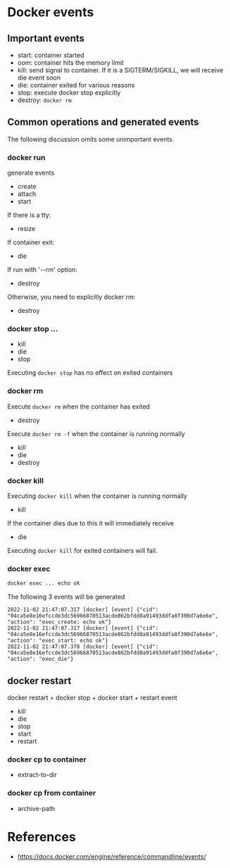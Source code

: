 # Docker events

## Important events

- start: container started
- oom: container hits the memory limit
- kill: send signal to container. If it is a SIGTERM/SIGKILL, we will receive die event soon
- die: container exited for various reasons
- stop: execute docker stop explicitly
- destroy: `docker rm`

## Common operations and generated events

The following discussion omits some unimportant events.

### docker run

generate events

- create
- attach
- start

If there is a tty:

- resize

If container exit:

- die

If run with '--rm' option:

- destroy

Otherwise, you need to explicitly docker rm:

- destroy

### docker stop ...

- kill
- die
- stop

Executing `docker stop` has no effect on exited containers

### docker rm

Execute `docker rm` when the container has exited

- destroy

Execute `docker rm -f` when the container is running normally

- kill
- die
- destroy

### docker kill

Executing `docker kill` when the container is running normally

- kill

If the container dies due to this it will immediately receive

- die

Executing `docker kill` for exited containers will fail.

### docker exec

```bash
docker exec ... echo ok
```

The following 3 events will be generated

```text
2022-11-02 21:47:07.317 [docker] [event] {"cid": "04ca5e8e16efccde3dc56966870513acde862bfdd0a91493ddfa8f390d7a6e6e", "action": "exec_create: echo ok"}
2022-11-02 21:47:07.317 [docker] [event] {"cid": "04ca5e8e16efccde3dc56966870513acde862bfdd0a91493ddfa8f390d7a6e6e", "action": "exec_start: echo ok"}
2022-11-02 21:47:07.378 [docker] [event] {"cid": "04ca5e8e16efccde3dc56966870513acde862bfdd0a91493ddfa8f390d7a6e6e", "action": "exec_die"}
```

## docker restart

docker restart = docker stop + docker start + restart event

- kill
- die
- stop
- start
- restart

### docker cp to container

- extract-to-dir

### docker cp from container

- archive-path

# References

- https://docs.docker.com/engine/reference/commandline/events/
